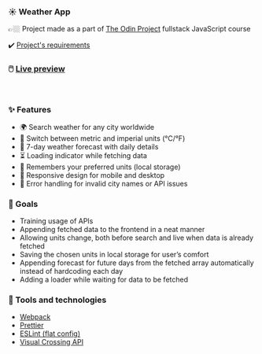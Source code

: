 ### ☀️ Weather App

👉🏼 Project made as a part of [The Odin Project](https://www.theodinproject.com/) fullstack JavaScript course

✔️ [Project's requirements](https://www.theodinproject.com/lessons/node-path-javascript-weather-app)

### 🖱️ [Live preview](https://bartek8b.github.io/zzz-weather_app/)

<br>

### ✨ Features

- 🌍 Search weather for any city worldwide
- 🔄 Switch between metric and imperial units (°C/°F)
- 📅 7-day weather forecast with daily details
- ⏳ Loading indicator while fetching data
- 💾 Remembers your preferred units (local storage)
- 📱 Responsive design for mobile and desktop
- 🚫 Error handling for invalid city names or API issues

### 🎯 Goals
- Training usage of APIs
- Appending fetched data to the frontend in a neat manner
- Allowing units change, both before search and live when data is already fetched
- Saving the chosen units in local storage for user’s comfort
- Appending forecast for future days from the fetched array automatically instead of hardcoding each day
- Adding a loader while waiting for data to be fetched

### 🧰 Tools and technologies

- [Webpack](https://webpack.js.org/)
- [Prettier](https://prettier.io/)
- [ESLint (flat config)](https://eslint.org/)
- [Visual Crossing API](https://www.visualcrossing.com/)